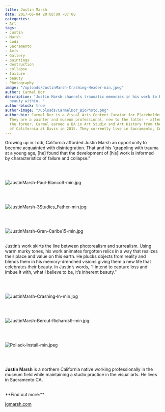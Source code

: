 ```yaml
---
title: Justin Marsh
date: 2017-06-04 20:08:00 -07:00
categories:
- Art
tags:
- Justin
- Marsh
- Lodi
- Sacramento
- Axis
- Gallery
- paintings
- destruction
- collapse
- failure
- beauty
- Photography
image: "/uploads/JustinMarsh-Crashing-Header-min.jpeg"
author: Carmel Dor
description: 'Justin Marsh channels traumatic memories in his work to highlight the
  beauty within. '
author-block: true
author-image: "/uploads/CarmelDor_BioPhoto.png"
author-bio: Carmel Dor is a Visual Arts Content Curator for Placeholder Magazine.
  They are a painter and museum professional, new to the latter – attempting to navigate
  the former. Carmel earned a BA in Art Studio and Art History from the University
  of California at Davis in 2015. They currently live in Sacramento, CA.
---
```


Growing up in Lodi, California afforded Justin Marsh an opportunity to become acquainted with disintegration. That and his “grappling with trauma at a young age, [he] found that the development of [his] work is informed by characteristics of failure and collapse.”

<br>
<br>

![JustinMarsh-Paul-Blanco6-min.jpg](/uploads/JustinMarsh-Paul-Blanco6-min.jpg)

<br>
<br>

![JustinMarsh-3Studies_Father-min.jpg](/uploads/JustinMarsh-3Studies_Father-min.jpg)

<br>
<br>

![JustinMarsh-Gran-Caribe15-min.jpg](/uploads/JustinMarsh-Gran-Caribe15-min.jpg)
<br>
<br>

Justin’s work skirts the line between photorealism and surrealism. Using warm murky tones, his work animates forgotten relics in a way that realizes their place and value on this earth. He plucks objects from reality and blends them in his memory-drenched visions giving them a new life that celebrates their beauty. In Justin’s words, “I intend to capture loss and imbue it with, what I believe to be, it’s inherent beauty.”

<br>
<br>

![JustinMarsh-Crashing-In-min.jpg](/uploads/JustinMarsh-Crashing-In-min.jpg)

<br>
<br>

![JustinMarsh-Bercut-Richards9-min.jpg](/uploads/JustinMarsh-Bercut-Richards9-min.jpg)

<br>
<br>

![Pollack-Install-min.jpeg](/uploads/Pollack-Install-min.jpeg)

<br>
<br>

**Justin Marsh** is a northern California native working professionally in the museum field while maintaining a studio practice in the visual arts. He lives in Sacramento CA.

<br>
**Find out more:**

[jgmarsh.com](http://jgmarsh.com/)